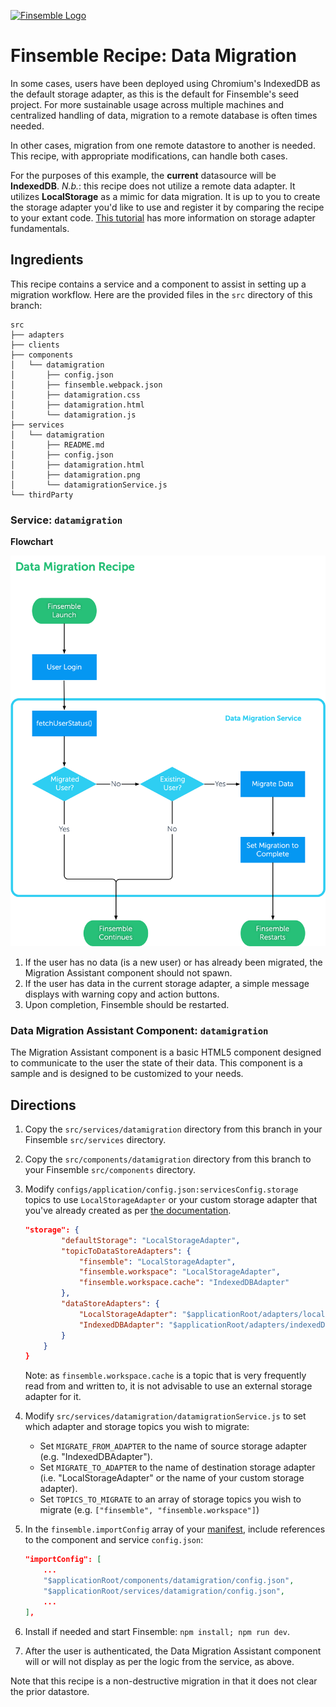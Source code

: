 [![Finsemble Logo](https://documentation.chartiq.com/finsemble/styles/img/Finsemble_Logo_Dark.svg)](https://documentation.chartiq.com/finsemble/)

# Finsemble Recipe: Data Migration

In some cases, users have been deployed using Chromium's IndexedDB as the default storage adapter, as this is the default for Finsemble's seed project. For more sustainable usage across multiple machines and centralized handling of data, migration to a remote database is often times needed.

In other cases, migration from one remote datastore to another is needed. This recipe, with appropriate modifications, can handle both cases.

For the purposes of this example, the **current** datasource will be **IndexedDB**. _N.b._: this recipe does not utilize a remote data adapter. It utilizes **LocalStorage** as a mimic for data migration. It is up to you to create the storage adapter you'd like to use and register it by comparing the recipe to your extant code. [This tutorial](https://documentation.chartiq.com/finsemble/tutorial-storingData.html) has more information on storage adapter fundamentals.

## Ingredients

This recipe contains a service and a component to assist in setting up a migration workflow. Here are the provided files in the `src` directory of this branch:

```
src
├── adapters
├── clients
├── components
│   └── datamigration
│       ├── config.json
│       ├── finsemble.webpack.json
│       ├── datamigration.css
│       ├── datamigration.html
│       └── datamigration.js
├── services
│   └── datamigration
│       ├── README.md
│       ├── config.json
│       ├── datamigration.html
│       ├── datamigration.png
│       └── datamigrationService.js
└── thirdParty
```


### Service: `datamigration`

**Flowchart**

![Data Migration Flowchart](./datamigration.png)


1. If the user has no data (is a new user) or has already been migrated, the Migration Assistant component should not spawn.
1. If the user has data in the current storage adapter, a simple message displays with warning copy and action buttons.
1. Upon completion, Finsemble should be restarted.

### Data Migration Assistant Component: `datamigration`

The Migration Assistant component is a basic HTML5 component designed to communicate to the user the state of their data. This component is a sample and is designed to be customized to your needs.   

## Directions

1. Copy the `src/services/datamigration` directory from this branch in your Finsemble `src/services` directory.
1. Copy the `src/components/datamigration` directory from this branch to your Finsemble `src/components` directory.
1. Modify `configs/application/config.json:servicesConfig.storage` topics to use `LocalStorageAdapter` or your custom storage adapter that you've already created as per [the documentation](https://documentation.chartiq.com/finsemble/tutorial-storingData.html).
    ```json
    "storage": {
			"defaultStorage": "LocalStorageAdapter",
			"topicToDataStoreAdapters": {
				"finsemble": "LocalStorageAdapter",
				"finsemble.workspace": "LocalStorageAdapter",
				"finsemble.workspace.cache": "IndexedDBAdapter"
			},
			"dataStoreAdapters": {
				"LocalStorageAdapter": "$applicationRoot/adapters/localStorageAdapter.js",
				"IndexedDBAdapter": "$applicationRoot/adapters/indexedDBAdapter.js"
			}
        }
    }
    ```

    Note: as `finsemble.workspace.cache` is a topic that is very frequently read from and written to, it is not advisable to use an external storage adapter for it.

1. Modify `src/services/datamigration/datamigrationService.js` to set which adapter and storage topics you wish to migrate: 
    - Set `MIGRATE_FROM_ADAPTER` to the name of source storage adapter (e.g. "IndexedDBAdapter").
    - Set `MIGRATE_TO_ADAPTER` to the name of destination storage adapter (i.e. "LocalStorageAdapter" or the name of your custom storage adapter).
    - Set `TOPICS_TO_MIGRATE` to an array of storage topics you wish to migrate (e.g. `["finsemble", "finsemble.workspace"]`)

1. In the  `finsemble.importConfig` array of your [manifest](https://documentation.chartiq.com/finsemble/tutorial-Configuration.html), include references to the component and service `config.json`:
    
    ```json
    "importConfig": [
        ...
        "$applicationRoot/components/datamigration/config.json",
        "$applicationRoot/services/datamigration/config.json",
        ...
    ],
    ```
1. Install if needed and start Finsemble: `npm install; npm run dev`.
1. After the user is authenticated, the Data Migration Assistant component will or will not display as per the logic from the service, as above.

Note that this recipe is a non-destructive migration in that it does not clear the prior datastore. 